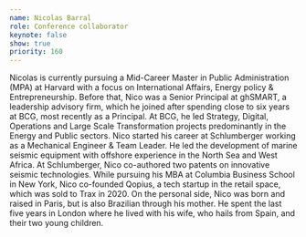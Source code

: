 ```yaml
---
name: Nicolas Barral
role: Conference collaborator
keynote: false
show: true
priority: 160
---
```


Nicolas is currently pursuing a Mid-Career Master in Public Administration (MPA) at Harvard with a focus on International Affairs, Energy policy & Entrepreneurship.
Before that, Nico was a Senior Principal at ghSMART, a leadership advisory firm, which he joined after spending close to six years at BCG, most recently as a Principal. At BCG, he led Strategy, Digital, Operations and Large Scale Transformation projects predominantly in the Energy and Public sectors.
Nico started his career at Schlumberger working as a Mechanical Engineer & Team Leader. He led the development of marine seismic equipment with offshore experience in the North Sea and West Africa. At Schlumberger, Nico co-authored two patents on innovative seismic technologies.
While pursuing his MBA at Columbia Business School in New York, Nico co-founded Qopius, a tech startup in the retail space, which was sold to Trax in 2020.
On the personal side, Nico was born and raised in Paris, but is also Brazilian through his mother. He spent the last five years in London where he lived with his wife, who hails from Spain, and their two young children.
